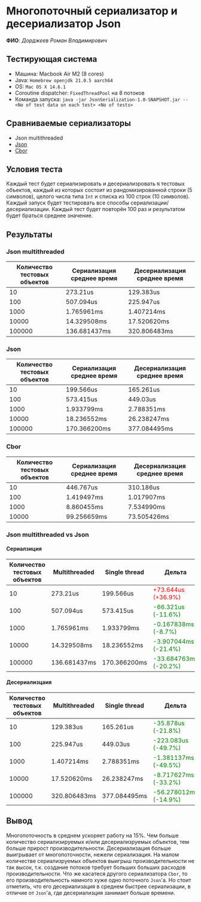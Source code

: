 # Многопоточный сериализатор и десериализатор Json
**ФИО**: *Дорджеев Роман Владимирович*
## Тестирующая система
- Машина: Macbook Air M2 (8 cores)
- Java: `Homebrew openjdk 21.0.5 aarch64`
- OS: `Mac OS X 14.6.1`
- Coroutine dispatcher: `FixedThreadPool` на 8 потоков
- Команда запуска: `java -jar JsonSerialization-1.0-SNAPSHOT.jar -- <No of test data on each test> <No of tests>`

## Сравниваемые сериализаторы

- Json multithreaded
- [Json](https://kotlinlang.org/api/kotlinx.serialization/kotlinx-serialization-json/kotlinx.serialization.json/-json/)
- [Cbor](https://kotlinlang.org/api/kotlinx.serialization/kotlinx-serialization-cbor/kotlinx.serialization.cbor/-cbor/)

## Условия теста

Каждый тест будет сериализировать и десериализровать `N` тестовых
объектов, каждый из которых состоит из рандомизированной строки (5 символов),
целого числа типа `Int` и списка из 100 строк (10 символов). Каждый запуск
будет тестировать все способы сериализации/десериализации. Каждый тест
будет повторён 100 раз и результатом будет браться среднее значение.

## Результаты

### Json multithreaded

| Количество тестовых объектов | Сериализация среднее время | Десериализация среднее время |
|------------------------------|----------------------------|------------------------------|
| 10                           | 273.21us                   | 129.383us                    |
| 100                          | 507.094us                  | 225.947us                    |
| 1000                         | 1.765961ms                 | 1.407214ms                   |
| 10000                        | 14.329508ms                | 17.520620ms                  |
| 100000                       | 136.681437ms               | 320.806483ms                 |

### Json

| Количество тестовых объектов | Сериализация среднее время | Десериализация среднее время |
|------------------------------|----------------------------|------------------------------|
| 10                           | 199.566us                  | 165.261us                    |
| 100                          | 573.415us                  | 449.03us                     |
| 1000                         | 1.933799ms                 | 2.788351ms                   |
| 10000                        | 18.236552ms                | 26.238247ms                  |
| 100000                       | 170.366200ms               | 377.084495ms                 |

### Cbor

| Количество тестовых объектов | Сериализация среднее время | Десериализация среднее время |
|------------------------------|----------------------------|------------------------------|
| 10                           | 446.767us                  | 310.186us                    |
| 100                          | 1.419497ms                 | 1.017907ms                   |
| 1000                         | 8.860455ms                 | 7.534990ms                   |
| 10000                        | 99.256659ms                | 73.505426ms                  |

### Json multithreaded vs Json

#### Сериалзиция

| Количество тестовых объектов | Multithreaded | Single thread | Дельта                                                 |
|------------------------------|---------------|---------------|--------------------------------------------------------|
| 10                           | 273.21us      | 199.566us     | <span style="color:red">+73.644us (+36.9%)</span>      |
| 100                          | 507.094us     | 573.415us     | <span style="color:green">-66.321us (-11.6%)</span>    |
| 1000                         | 1.765961ms    | 1.933799ms    | <span style="color:green">-0.167838ms (-8.7%)</span>   |
| 10000                        | 14.329508ms   | 18.236552ms   | <span style="color:green">-3.907044ms (-21.4%)</span>  |
| 100000                       | 136.681437ms  | 170.366200ms  | <span style="color:green">-33.684763ms (-20.2%)</span> |

#### Десериализцаия

| Количество тестовых объектов | Multithreaded | Single thread | Дельта                                                 |
|------------------------------|---------------|---------------|--------------------------------------------------------|
| 10                           | 129.383us     | 165.261us     | <span style="color:green">-35.878us (-21.8%)</span>    |
| 100                          | 225.947us     | 449.03us      | <span style="color:green">-223.083us (-49.7%)</span>   |
| 1000                         | 1.407214ms    | 2.788351ms    | <span style="color:green">-1.381137ms (-49.5%)</span>  |
| 10000                        | 17.520620ms   | 26.238247ms   | <span style="color:green">-8.717627ms (-33.2%)</span>  |
| 100000                       | 320.806483ms  | 377.084495ms  | <span style="color:green">-56.278012ms (-14.9%)</span> |


## Вывод

Многопоточность в среднем ускоряет работу на 15%. Чем больше количество
сериализируемых и/или десериализруемых объектов, тем больше прирост производительности.
Десериализация больше выигрывает от многопоточности, нежели сериализация. На малом количестве
сериализруемых объектов выигрыш производительности не так высок, т.к. создание потоков требует больших
больших расходов производительности. Что же касатеся другого сериализатора `Cbor`, то его производительность
намного хуже одно поточного `Json`'a. Но стоит отметить, что его десериализация в среднем быстрее
сериализации, в отличие от `Json`'a, где десериализция занимает больше времени.
